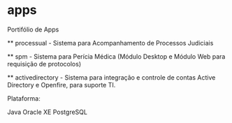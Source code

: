 # apps
Portifólio de Apps

** processual - Sistema para Acompanhamento de Processos Judiciais

** spm - Sistema para Perícia Médica (Módulo Desktop e Módulo Web para requisição de protocolos)

** activedirectory - Sistema para integração e controle de contas Active Directory e Openfire, para suporte TI.

Plataforma:

Java
Oracle XE
PostgreSQL
